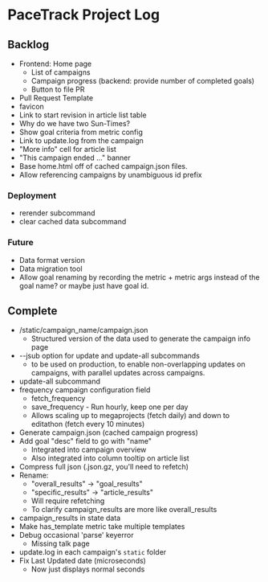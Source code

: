 # PaceTrack Project Log

## Backlog

* Frontend: Home page
  * List of campaigns
  * Campaign progress (backend: provide number of completed goals)
  * Button to file PR
* Pull Request Template
* favicon
* Link to start revision in article list table
* Why do we have two Sun-Times?
* Show goal criteria from metric config
* Link to update.log from the campaign
* "More info" cell for article list
* "This campaign ended ..." banner
* Base home.html off of cached campaign.json files.
* Allow referencing campaigns by unambiguous id prefix

### Deployment

* rerender subcommand
* clear cached data subcommand

### Future

* Data format version
* Data migration tool
* Allow goal renaming by recording the metric + metric args instead of
  the goal name? or maybe just have goal id.


## Complete

* /static/campaign_name/campaign.json
  * Structured version of the data used to generate the campaign info page
* --jsub option for update and update-all subcommands
  * to be used on production, to enable non-overlapping updates on
    campaigns, with parallel updates across campaigns.
* update-all subcommand
* frequency campaign configuration field
   * fetch_frequency
   * save_frequency - Run hourly, keep one per day
   * Allows scaling up to megaprojects (fetch daily) and down to editathon (fetch every 10 minutes)
* Generate campaign.json (cached campaign progress)
* Add goal "desc" field to go with "name"
  * Integrated into campaign overview
  * Also integrated into column tooltip on article list
* Compress full json (.json.gz, you'll need to refetch)
* Rename:
   * "overall_results" -> "goal_results"
   * "specific_results" -> "article_results"
   * Will require refetching
   * To clarify campaign_results are more like overall_results
* campaign_results in state data
* Make has_template metric take multiple templates
* Debug occasional 'parse' keyerror
   * Missing talk page
* update.log in each campaign's `static` folder
* Fix Last Updated date (microseconds)
   * Now just displays normal seconds
